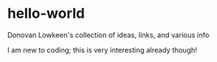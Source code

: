 # hello-world
Donovan Lowkeen's collection of ideas, links, and various info

I am new to coding; this is very interesting already though! 
